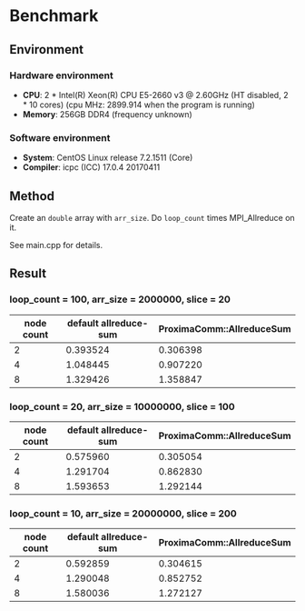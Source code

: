 
# Benchmark

## Environment

### Hardware environment

 - **CPU**: 2 * Intel(R) Xeon(R) CPU E5-2660 v3 @ 2.60GHz (HT disabled, 2 * 10 cores) (cpu MHz: 2899.914 when the program is running)
 - **Memory**: 256GB DDR4 (frequency unknown)

### Software environment

 - **System**:  CentOS Linux release 7.2.1511 (Core)
 - **Compiler**: icpc (ICC) 17.0.4 20170411

## Method

Create an `double` array with `arr_size`. Do `loop_count` times MPI_Allreduce on it.

See main.cpp for details.

## Result

### loop_count = 100, arr_size = 2000000, slice = 20
| node count | default allreduce-sum | ProximaComm::AllreduceSum |
| --- | --- | --- |
| 2 | 0.393524 | 0.306398 |
| 4 | 1.048445 | 0.907220 |
| 8 | 1.329426 | 1.358847 |

### loop_count = 20, arr_size = 10000000, slice = 100
| node count | default allreduce-sum | ProximaComm::AllreduceSum |
| --- | --- | --- |
| 2 | 0.575960 | 0.305054 |
| 4 | 1.291704 | 0.862830 |
| 8 | 1.593653 | 1.292144 |

### loop_count = 10, arr_size = 20000000, slice = 200
| node count | default allreduce-sum | ProximaComm::AllreduceSum |
| --- | --- | --- |
| 2 | 0.592859 | 0.304615 |
| 4 | 1.290048 | 0.852752 |
| 8 | 1.580036 | 1.272127 |
